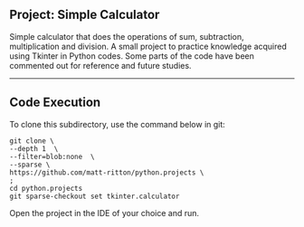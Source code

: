 ## Project: Simple Calculator

Simple calculator that does the operations of sum, subtraction, multiplication and division. A small project to practice knowledge acquired using Tkinter in
Python codes. Some parts of the code have been commented out for reference and future studies.

---

## Code Execution

To clone this subdirectory, use the command below in git:
  
    git clone \
    --depth 1  \
    --filter=blob:none  \
    --sparse \
    https://github.com/matt-ritton/python.projects \
    ;
    cd python.projects
    git sparse-checkout set tkinter.calculator

Open the project in the IDE of your choice and run.
